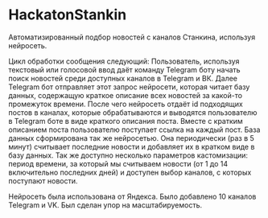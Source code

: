 # HackatonStankin
Автоматизированный подбор новостей с каналов Станкина, используя нейросеть.

Цикл обработки сообщения следующий:
Пользователь, используя текстовый или голосовой ввод даёт команду Telegram боту начать поиск новостей среди доступных каналов в Telegram и ВК.
Далее Telegram бот отправляет этот запрос нейросети, которая читает базу данных, содержащую краткое описание всех новостей за какой-то промежуток времени.
После чего нейросеть отдаёт id подходящих постов в каналах, которые обрабатываются и выводятся пользователю в Telegram боте в виде
краткого описания поста. Вместе с кратким описанием поста пользователю поступает ссылка на каждый пост.
База данных сформирована так же нейросетью. Она периодически (раз в 5 минут) считывает последние новости и добавляет их в кратком виде в базу данных.
Так же доступно несколько параметров кастомизации: период времени, за который мы считываем новости (от 1 до 14 включительно последних дней) и
доступен выбор каналов, с которых поступают новости.

Нейросеть была использована от Яндекса. Было добавлено 10 каналов Telegram и VK. Был сделан упор на масштабируемость.
